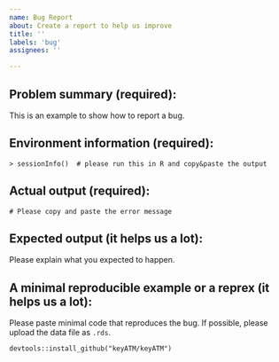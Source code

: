 ```yaml
---
name: Bug Report
about: Create a report to help us improve
title: ''
labels: 'bug'
assignees: ''

---
```


## Problem summary (required):
This is an example to show how to report a bug.

## Environment information (required):
```
> sessionInfo()  # please run this in R and copy&paste the output
```

## Actual output (required):
```
# Please copy and paste the error message
```

## Expected output (it helps us a lot):
Please explain what you expected to happen.

## A minimal reproducible example or a reprex (it helps us a lot):
Please paste minimal code that reproduces the bug. If possible, please upload the data file as `.rds`.
```
devtools::install_github("keyATM/keyATM")
```
